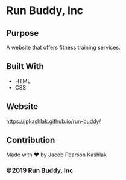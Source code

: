 # Run Buddy, Inc

## Purpose
A website that offers fitness training services. 

## Built With
* HTML
* CSS

## Website
https://jpkashlak.github.io/run-buddy/

## Contribution
Made with ❤️ by Jacob Pearson Kashlak

### ©️2019 Run Buddy, Inc 
